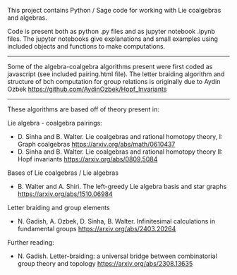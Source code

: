 This project contains Python / Sage code for working with Lie coalgebras and algebras.  

Code is present both as python .py files and as jupyter notebook .ipynb files.
The jupyter notebooks give explanations and small examples using included objects 
and functions to make computations.

--------------------------------------------------------------------------------

Some of the algebra-coalgebra algorithms present were first coded as javascript 
(see included pairing.html file).  The letter braiding algorithm and structure of 
bch computation for group relations is originally due to Aydin Ozbek
  https://github.com/AydinOzbek/Hopf_Invariants

---------------------------------------------------------------------------------

These algorithms are based off of theory present in:

Lie algebra - coalgebra pairings:
  * D. Sinha and B. Walter. Lie coalgebras and rational homotopy theory, I: Graph coalgebras
       https://arxiv.org/abs/math/0610437
  * D. Sinha and B. Walter. Lie coalgebras and rational homotopy theory II: Hopf invariants
       https://arxiv.org/abs/0809.5084

Bases of Lie coalgebras / Lie algebras
   * B. Walter and A. Shiri. The left-greedy Lie algebra basis and star graphs
        https://arxiv.org/abs/1510.06984

Letter braiding and group elements
   * N. Gadish, A. Ozbek, D. Sinha, B. Walter. Infinitesimal calculations in fundamental groups
        https://arxiv.org/abs/2403.20264


Further reading:

   * N. Gadish. Letter-braiding: a universal bridge between combinatorial group theory and topology
        https://arxiv.org/abs/2308.13635
 
